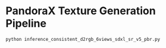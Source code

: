 # PandoraX Texture Generation Pipeline

```
python inference_consistent_d2rgb_6views_sdxl_sr_v5_pbr.py
```

